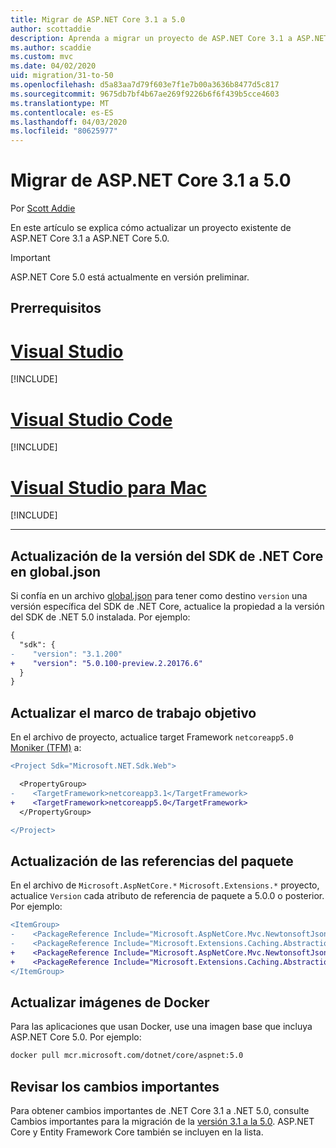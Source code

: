 ```yaml
---
title: Migrar de ASP.NET Core 3.1 a 5.0
author: scottaddie
description: Aprenda a migrar un proyecto de ASP.NET Core 3.1 a ASP.NET Core 5.0.
ms.author: scaddie
ms.custom: mvc
ms.date: 04/02/2020
uid: migration/31-to-50
ms.openlocfilehash: d5a83aa7d79f603e7f1e7b00a3636b8477d5c817
ms.sourcegitcommit: 9675db7bf4b67ae269f9226b6f6f439b5cce4603
ms.translationtype: MT
ms.contentlocale: es-ES
ms.lasthandoff: 04/03/2020
ms.locfileid: "80625977"
---
```

# <a name="migrate-from-aspnet-core-31-to-50"></a>Migrar de ASP.NET Core 3.1 a 5.0

Por [Scott Addie](https://github.com/scottaddie)

En este artículo se explica cómo actualizar un proyecto existente de ASP.NET Core 3.1 a ASP.NET Core 5.0.

> [!IMPORTANT]
> ASP.NET Core 5.0 está actualmente en versión preliminar.

## <a name="prerequisites"></a>Prerrequisitos

# <a name="visual-studio"></a>[Visual Studio](#tab/visual-studio)

[!INCLUDE[](~/includes/net-core-prereqs-vs-5.0.md)]

# <a name="visual-studio-code"></a>[Visual Studio Code](#tab/visual-studio-code)

[!INCLUDE[](~/includes/net-core-prereqs-vsc-5.0.md)]

# <a name="visual-studio-for-mac"></a>[Visual Studio para Mac](#tab/visual-studio-mac)

[!INCLUDE[](~/includes/net-core-prereqs-mac-5.0.md)]

---

## <a name="update-net-core-sdk-version-in-globaljson"></a>Actualización de la versión del SDK de .NET Core en global.json

Si confía en un archivo [global.json](/dotnet/core/tools/global-json) para tener como destino `version` una versión específica del SDK de .NET Core, actualice la propiedad a la versión del SDK de .NET 5.0 instalada. Por ejemplo:

```diff
{
  "sdk": {
-    "version": "3.1.200"
+    "version": "5.0.100-preview.2.20176.6"
  }
}
```

## <a name="update-the-target-framework"></a>Actualizar el marco de trabajo objetivo

En el archivo de proyecto, actualice target Framework `netcoreapp5.0` [Moniker (TFM)](/dotnet/standard/frameworks) a:

```diff
<Project Sdk="Microsoft.NET.Sdk.Web">

  <PropertyGroup>
-    <TargetFramework>netcoreapp3.1</TargetFramework>
+    <TargetFramework>netcoreapp5.0</TargetFramework>
  </PropertyGroup>

</Project>
```

## <a name="update-package-references"></a>Actualización de las referencias del paquete

En el archivo de `Microsoft.AspNetCore.*` `Microsoft.Extensions.*` proyecto, actualice `Version` cada atributo de referencia de paquete a 5.0.0 o posterior. Por ejemplo:

```diff
<ItemGroup>
-    <PackageReference Include="Microsoft.AspNetCore.Mvc.NewtonsoftJson" Version="3.1.2" />
-    <PackageReference Include="Microsoft.Extensions.Caching.Abstractions" Version="3.1.2" />
+    <PackageReference Include="Microsoft.AspNetCore.Mvc.NewtonsoftJson" Version="5.0.0-preview.2.20167.3" />
+    <PackageReference Include="Microsoft.Extensions.Caching.Abstractions" Version="5.0.0-preview.2.20160.3" />
</ItemGroup>
```

## <a name="update-docker-images"></a>Actualizar imágenes de Docker

Para las aplicaciones que usan Docker, use una imagen base que incluya ASP.NET Core 5.0. Por ejemplo:

```bash
docker pull mcr.microsoft.com/dotnet/core/aspnet:5.0
```

## <a name="review-breaking-changes"></a>Revisar los cambios importantes

Para obtener cambios importantes de .NET Core 3.1 a .NET 5.0, consulte Cambios importantes para la migración de la [versión 3.1 a la 5.0](/dotnet/core/compatibility/3.1-5.0). ASP.NET Core y Entity Framework Core también se incluyen en la lista.

